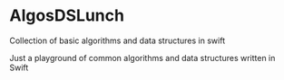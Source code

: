 # AlgosDSLunch
Collection of basic algorithms and data structures in swift


Just a playground of common algorithms and data structures written in Swift

